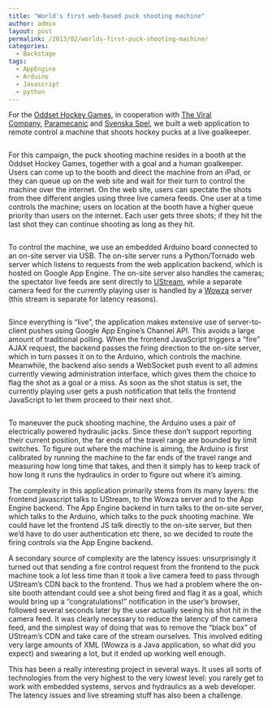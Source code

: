 ```yaml
---
title: "World's first web-based puck shooting machine"
author: admin
layout: post
permalink: /2013/02/worlds-first-puck-shooting-machine/
categories:
  - Backstage
tags:
  - AppEngine
  - Arduino
  - Javascript
  - python
---
```

For the [Oddset Hockey Games][1], in cooperation with [The Viral Company][2], [Paramecanic][3] and [Svenska Spel][4], we built a web application to remote control a machine that shoots hockey pucks at a live goalkeeper.

<!--more-->

<img class="alignnone size-full wp-image-125" title="head" alt="" src="http://blog.agigen.se/wp-content/uploads/2013/02/head.jpg" />

For this campaign, the puck shooting machine resides in a booth at the Oddset Hockey Games, together with a goal and a human goalkeeper. Users can come up to the booth and direct the machine from an iPad, or they can queue up on the web site and wait for their turn to control the machine over the internet. On the web site, users can spectate the shots from thee different angles using three live camera feeds. One user at a time controls the machine; users on location at the booth have a higher queue priority than users on the internet. Each user gets three shots; if they hit the last shot they can continue shooting as long as they hit.

<img class="alignnone size-full wp-image-128" title="pic1" alt="" src="http://blog.agigen.se/wp-content/uploads/2013/02/pic1.jpg" />

To control the machine, we use an embedded Arduino board connected to an on-site server via USB. The on-site server runs a Python/Tornado web server which listens to requests from the web application backend, which is hosted on Google App Engine. The on-site server also handles the cameras; the spectator live feeds are sent directly to [UStream][5], while a separate camera feed for the currently playing user is handled by a [Wowza][6] server (this stream is separate for latency reasons).

<img class="alignnone size-full wp-image-129" title="pic2" alt="" src="http://blog.agigen.se/wp-content/uploads/2013/02/pic2.jpg" />

Since everything is &#8220;live&#8221;, the application makes extensive use of server-to-client pushes using Google App Engine&#8217;s Channel API. This avoids a large amount of traditional polling. When the frontend JavaScript triggers a &#8220;fire&#8221; AJAX request, the backend passes the firing direction to the on-site server, which in turn passes it on to the Arduino, which controls the machine. Meanwhile, the backend also sends a WebSocket push event to all admins currently viewing administration interface, which gives them the choice to flag the shot as a goal or a miss. As soon as the shot status is set, the currently playing user gets a push notification that tells the frontend JavaScript to let them proceed to their next shot.

<img class="alignnone size-full wp-image-131" title="pic3" alt="" src="http://blog.agigen.se/wp-content/uploads/2013/02/pic3.jpg" />

To maneuver the puck shooting machine, the Arduino uses a pair of electrically powered hydraulic jacks. Since these don&#8217;t support reporting their current position, the far ends of the travel range are bounded by limit switches. To figure out where the machine is aiming, the Arduino is first calibrated by running the machine to the far ends of the travel range and measuring how long time that takes, and then it simply has to keep track of how long it runs the hydraulics in order to figure out where it&#8217;s aiming.

The complexity in this application primarily stems from its many layers: the frontend javascript talks to UStream, to the Wowza server and to the App Engine backend. The App Engine backend in turn talks to the on-site server, which talks to the Arduino, which talks to the puck shooting machine. We could have let the frontend JS talk directly to the on-site server, but then we&#8217;d have to do user authentication etc there, so we decided to route the firing controls via the App Engine backend.

A secondary source of complexity are the latency issues: unsurprisingly it turned out that sending a fire control request from the frontend to the puck machine took a lot less time than it took a live camera feed to pass through UStream&#8217;s CDN back to the frontend. Thus we had a problem where the on-site booth attendant could see a shot being fired and flag it as a goal, which would bring up a &#8220;congratulations!&#8221; notification in the user&#8217;s browser, followed several seconds later by the user actually seeing his shot hit in the camera feed. It was clearly necessary to reduce the latency of the camera feed, and the simplest way of doing that was to remove the &#8220;black box&#8221; of UStream&#8217;s CDN and take care of the stream ourselves. This involved editing very large amounts of XML (Wowza is a Java application, so what did you expect) and swearing a lot, but it ended up working well enough.

This has been a really interesting project in several ways. It uses all sorts of technologies from the very highest to the very lowest level: you rarely get to work with embedded systems, servos and hydraulics as a web developer. The latency issues and live streaming stuff has also been a challenge.

<img class="alignnone size-full wp-image-135" title="pic4" alt="" src="http://blog.agigen.se/wp-content/uploads/2013/02/pic4.jpg" />

 [1]: http://www.swehockey.se/Landslag/Herr/Tre-Kronor/OddsetHockeyGames2013/
 [2]: http://theviralcompany.com
 [3]: http://www.paramecanic.se
 [4]: https://svenskaspel.se
 [5]: http://www.ustream.tv
 [6]: http://www.wowza.com/
